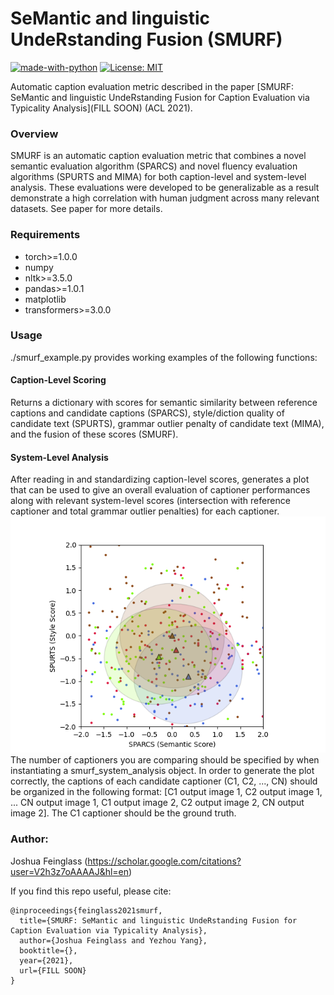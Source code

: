 # SeMantic and linguistic UndeRstanding Fusion (SMURF)
[![made-with-python](https://img.shields.io/badge/Made%20with-Python-red.svg)](#python) [![License: MIT](https://img.shields.io/badge/License-MIT-yellow.svg)](https://opensource.org/licenses/MIT)

Automatic caption evaluation metric described in the paper [SMURF: SeMantic and linguistic UndeRstanding Fusion for Caption Evaluation via Typicality Analysis](FILL SOON) (ACL 2021).

### Overview
SMURF is an automatic caption evaluation metric that combines a novel semantic evaluation algorithm (SPARCS) and novel fluency evaluation algorithms (SPURTS and MIMA) for both caption-level and system-level analysis. These evaluations were developed to be generalizable as a result demonstrate a high correlation with human judgment across many relevant datasets. See paper for more details.

### Requirements
- torch>=1.0.0
- numpy
- nltk>=3.5.0
- pandas>=1.0.1
- matplotlib
- transformers>=3.0.0

### Usage

./smurf_example.py provides working examples of the following functions:

#### Caption-Level Scoring
Returns a dictionary with scores for semantic similarity between reference captions and candidate captions (SPARCS), style/diction quality of candidate text (SPURTS), grammar outlier penalty of candidate text (MIMA), and the fusion of these scores (SMURF).

#### System-Level Analysis
After reading in and standardizing caption-level scores, generates a plot that can be used to give an overall evaluation of captioner performances along with relevant system-level scores (intersection with reference captioner and total grammar outlier penalties) for each captioner.
![](./results/system_plot.png "system_analysis")
The number of captioners you are comparing should be specified by when instantiating a smurf_system_analysis object. In order to generate the plot correctly, the captions of each candidate captioner (C1, C2, ..., CN) should be organized in the following format: 
[C1 output image 1, C2 output image 1, ... CN output image 1, C1 output image 2, C2 output image 2, CN output image 2].
The C1 captioner should be the ground truth.

### Author:
Joshua Feinglass (https://scholar.google.com/citations?user=V2h3z7oAAAAJ&hl=en)

If you find this repo useful, please cite:
```
@inproceedings{feinglass2021smurf,
  title={SMURF: SeMantic and linguistic UndeRstanding Fusion for Caption Evaluation via Typicality Analysis},
  author={Joshua Feinglass and Yezhou Yang},
  booktitle={},
  year={2021},
  url={FILL SOON}
}
```